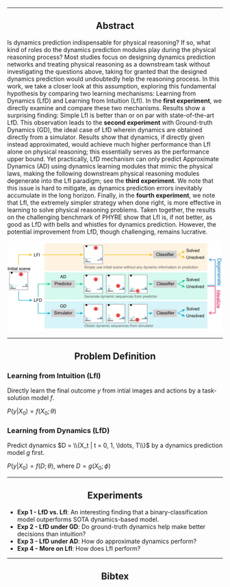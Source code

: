<hr>

<h2 style="text-align: center"> Abstract </h2>

<div class="gap-10"></div>

Is dynamics prediction indispensable for physical reasoning? If so, what kind of roles do the dynamics prediction modules play during the physical reasoning process? Most studies focus on designing dynamics prediction networks and treating physical reasoning as a downstream task without investigating the questions above, taking for granted that the designed dynamics prediction would undoubtedly help the reasoning process. In this work, we take a closer look at this assumption, exploring this fundamental hypothesis by comparing two learning mechanisms: Learning from Dynamics (LfD) and Learning from Intuition (LfI). In the **first experiment**, we directly examine and compare these two mechanisms. Results show a surprising finding: Simple LfI is better than or on par with state-of-the-art LfD. This observation leads to the **second experiment** with Ground-truth Dynamics (GD), the ideal case of LfD wherein dynamics are obtained directly from a simulator. Results show that dynamics, if directly given instead approximated, would achieve much higher performance than LfI alone on physical reasoning; this essentially serves as the performance upper bound. Yet practically, LfD mechanism can only predict Approximate Dynamics (AD) using dynamics learning modules that mimic the physical laws, making the following downstream physical reasoning modules degenerate into the LfI paradigm; see the **third experiment**. We note that this issue is hard to mitigate, as dynamics prediction errors inevitably accumulate in the long horizon. Finally, in the **fourth experiment**, we note that LfI, the extremely simpler strategy when done right, is more effective in learning to solve physical reasoning problems. Taken together, the results on the challenging benchmark of PHYRE show that LfI is, if not better, as good as LfD with bells and whistles for dynamics prediction. However, the potential improvement from LfD, though challenging, remains lucrative.

![introduction](figures/introduction.jpg)

<hr>

<h2 style="text-align: center"> Problem Definition </h2>

<div class="gap-10"></div>

### Learning from Intuition (LfI)
Directly learn the final outcome $y$ from intial images and actions by a task-solution model $f$.

$P(y|X_0) = f(X_0;\theta)$

### Learning from Dynamics (LfD)
Predict dynamics $D = \\{X_t | t = 0, 1, \ldots, T\\}$ by a dynamics prediction model $g$ first.

$P(y|X_0) = f(D;\theta)$, where $D = g(X_0;\phi)$

<hr>

<h2 style="text-align: center"> Experiments </h2>

<div class="gap-10"></div>

* **Exp 1 - LfD vs. LfI**: An interesting finding that a binary-classification model outperforms SOTA dynamics-based model.
* **Exp 2 - LfD under GD**: Do ground-truth dynamics help make better decisions than intuition?
* **Exp 3 - LfD under AD**: How do approximate dynamics perform?
* **Exp 4 - More on LfI**: How does LfI perform?

<hr>

<h2 style="text-align: center"> Bibtex </h2>

<div class="gap-10"></div>

